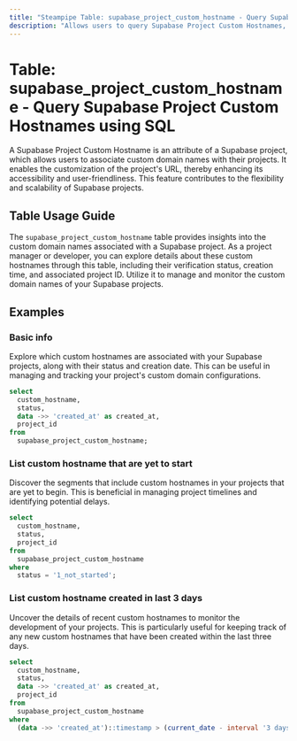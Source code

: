 ```yaml
---
title: "Steampipe Table: supabase_project_custom_hostname - Query Supabase Project Custom Hostnames using SQL"
description: "Allows users to query Supabase Project Custom Hostnames, specifically to retrieve details regarding the custom domain names associated with a Supabase project."
---
```


# Table: supabase_project_custom_hostname - Query Supabase Project Custom Hostnames using SQL

A Supabase Project Custom Hostname is an attribute of a Supabase project, which allows users to associate custom domain names with their projects. It enables the customization of the project's URL, thereby enhancing its accessibility and user-friendliness. This feature contributes to the flexibility and scalability of Supabase projects.

## Table Usage Guide

The `supabase_project_custom_hostname` table provides insights into the custom domain names associated with a Supabase project. As a project manager or developer, you can explore details about these custom hostnames through this table, including their verification status, creation time, and associated project ID. Utilize it to manage and monitor the custom domain names of your Supabase projects.

## Examples

### Basic info
Explore which custom hostnames are associated with your Supabase projects, along with their status and creation date. This can be useful in managing and tracking your project's custom domain configurations.

```sql
select
  custom_hostname,
  status,
  data ->> 'created_at' as created_at,
  project_id
from
  supabase_project_custom_hostname;
```

### List custom hostname that are yet to start
Discover the segments that include custom hostnames in your projects that are yet to begin. This is beneficial in managing project timelines and identifying potential delays.

```sql
select
  custom_hostname,
  status,
  project_id
from
  supabase_project_custom_hostname
where
  status = '1_not_started';
```

### List custom hostname created in last 3 days
Uncover the details of recent custom hostnames to monitor the development of your projects. This is particularly useful for keeping track of any new custom hostnames that have been created within the last three days.

```sql
select
  custom_hostname,
  status,
  data ->> 'created_at' as created_at,
  project_id
from
  supabase_project_custom_hostname
where
  (data ->> 'created_at')::timestamp > (current_date - interval '3 days');
```